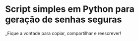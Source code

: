 # Script simples em Python para geração de senhas seguras

 _Fique a vontade para copiar, compartilhar e reescrever! 